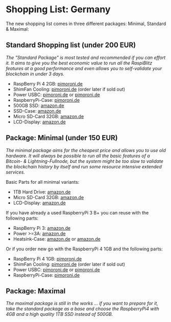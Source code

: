 # Shopping List: Germany

The new shopping list comes in three different packages: Minimal, Standard & Maximal:

## Standard Shopping list (under 200 EUR)

*The "Standard Package" is most tested and recommended if you can effort it. It aims to give you the best economic value to run all the RaspiBlitz features at a good performance and even allows you to self-validate your blockchain in under 3 days.* 

* RaspBerry Pi 4 2GB: [pimoroni.de](https://shop.pimoroni.de/products/raspberry-pi-4?variant=29212362801254)
* ShimFan Cooling: [pimoroni.de](https://shop.pimoroni.de/products/fan-shim) (order later if sold out)
* Power USBC: [pimoroni.de](https://shop.pimoroni.de/products/raspberry-pi-official-usb-c-power-supply-eu?variant=29392393371750) or [pimoroni.de](https://shop.pimoroni.de/products/universal-usb-c-power-supply-5-1v-3a)
* RaspberryPi-Case: [pimoroni.de](https://shop.pimoroni.de/products/pibow-coupe-4?variant=29212366405734)
* 500GB SSD: [amazon.de](https://www.amazon.de/gp/product/B0784SLQM6)
* SSD-Case: [amazon.de](https://www.amazon.de/gp/product/B06XWSDGP6)
* Micro SD-Card 32GB: [amazon.de](https://www.amazon.de/dp/B07CY3QSST)
* LCD-Display: [amazon.de](https://www.amazon.de/gp/product/B06X191RX7)

## Package: Minimal (under 150 EUR)

*The minimal package aims for the cheapest price and allows you to use old hardware. It will always be possible to run all the basic features of a Bitcoin- & Lightning-Fullnode, but the system might be too slow to validate the blockchain history by itself and run some resource intensive extended services.*

Basic Parts for all minimal variants:
* 1TB Hard Drive: [amazon.de](https://www.amazon.de/dp/B07997KKSK?th=1)
* Micro SD-Card 32GB: [amazon.de](https://www.amazon.de/dp/B073JWXGNT)
* LCD-Display: [amazon.de](https://www.amazon.de/gp/product/B06X191RX7)

If you have already a used RaspberryPi 3 B+ you can reuse with the following parts:
* RaspBerry Pi 3: [amazon.de](https://www.amazon.de/dp/B07BDR5PDW)
* Power >=3A: [amazon.de](https://www.amazon.de/gp/product/B01JZE38QE)
* Heatsink-Case: [amazon.de](https://www.amazon.de/gp/product/B07MXZ8JHL) or [amazon.de](https://www.amazon.de/dp/B07KPFPFCK/)

Or if you order new go with the RaspberryPi 4 1GB and the following parts:
* RaspBerry Pi 4 1GB: [pimoroni.de](https://shop.pimoroni.de/products/raspberry-pi-4?variant=29212362768486)
* ShimFan Cooling: [pimoroni.de](https://shop.pimoroni.de/products/fan-shim) (order later if sold out)
* Power USBC: [pimoroni.de](https://shop.pimoroni.de/products/raspberry-pi-official-usb-c-power-supply-eu?variant=29392393371750) or [pimoroni.de](https://shop.pimoroni.de/products/universal-usb-c-power-supply-5-1v-3a)
* RaspberryPi-Case: [pimoroni.de](https://shop.pimoroni.de/products/pibow-coupe-4?variant=29212366405734)

## Package: Maximal

*The maximal package is still in the works ... if you want to prepare for it, take the standard package as a base and choose the RaspberryPi4 with 4GB and a high quality 1TB SSD instead of 500GB.*
